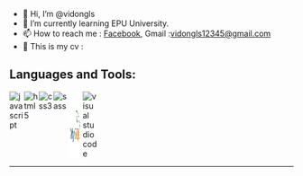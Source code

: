 - 👋 Hi, I’m @vidongls
- 🌱 I’m currently learning EPU University.
- 📫 How to reach me : <a href="https://www.facebook.com/saboproz/">Facebook</a>, Gmail :vidongls12345@gmail.com 
- 💼 This is my cv :


<!---
vidongls/vidongls is a ✨ special ✨ repository because its `README.md` (this file) appears on your GitHub profile.
You can click the Preview link to take a look at your changes.
--->
<h2>Languages and Tools:</h2>
<div style='display:flex;'>
<img alt="javascript" width="26px" src="https://img.icons8.com/color/240/000000/javascript.png" />
<img alt="html5" width="26px" src="https://img.icons8.com/color/240/000000/html-5.png">
<img alt="css3" width="26px" src="https://img.icons8.com/color/240/000000/css3.png">
<img alt="sass" width="26px" src="https://img.icons8.com/color/240/000000/sass.png">
<img alt="MySQL" width="26px" src="https://raw.githubusercontent.com/github/explore/80688e429a7d4ef2fca1e82350fe8e3517d3494d/topics/mysql/mysql.png">
  <img alt="visual studio code" width="26px" src="https://img.icons8.com/fluent/240/000000/visual-studio-code-2019.png"/>
<!-- <img alt="Git" width="26px" src="https://img.icons8.com/color/240/000000/git.png"> --></div>

---
